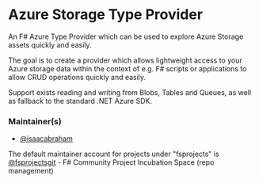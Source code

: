 Azure Storage Type Provider
===========================

An F# Azure Type Provider which can be used to explore Azure Storage assets quickly and easily.

The goal is to create a provider which allows lightweight access to your Azure storage data within the context of e.g. F# scripts or applications to allow CRUD operations quickly and easily.

Support exists reading and writing from Blobs, Tables and Queues, as well as fallback to the standard .NET Azure SDK.

### Maintainer(s)

- [@isaacabraham](https://github.com/isaacabraham)

The default maintainer account for projects under "fsprojects" is [@fsprojectsgit](https://github.com/fsprojectsgit) - F# Community Project Incubation Space (repo management)
